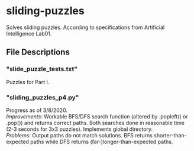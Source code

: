 # sliding-puzzles
Solves sliding puzzles. According to specifications from Artificial Intelligence Lab01. 

## File Descriptions

### "slide_puzzle_tests.txt"
Puzzles for Part I.

### "sliding_puzzles_p4.py"
Progress as of 3/8/2020. 
<br>
<i>Improvements:</i> Workable BFS/DFS search function (altered by .popleft() or .pop()) and returns correct paths. Both searches done in reasonable time (2-3 seconds for 3x3 puzzles). Implements global directory.<br>
<i>Problems:</i> Output paths do not match solutions. BFS returns shorter-than-expected paths while DFS returns (far-)longer-than-expected paths.
